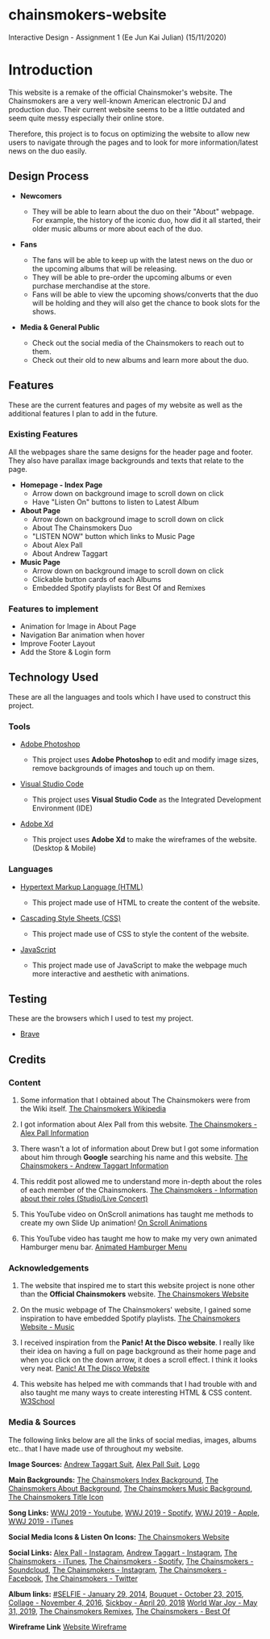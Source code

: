 # chainsmokers-website
Interactive Design - Assignment 1 (Ee Jun Kai Julian) (15/11/2020)

# Introduction
This website is a remake of the official Chainsmoker's website. The Chainsmokers are a very well-known American electronic DJ and production duo. Their current website seems to be a little outdated and seem quite messy especially their online store.

Therefore, this project is to focus on optimizing the website to allow new users to navigate through the pages and to look for more information/latest news on the duo easily.

## Design Process

* **Newcomers**
    * They will be able to learn about the duo on their "About" webpage. For example, the history of the iconic duo, how did it all started, their older music albums or more about each of the duo.

* **Fans**
    * The fans will be able to keep up with the latest news on the duo or the upcoming albums that will be releasing.
    * They will be able to pre-order the upcoming albums or even purchase merchandise at the store.
    * Fans will be able to view the upcoming shows/converts that the duo will be holding and they will also get the chance to book slots for the shows.

* **Media & General Public**
    * Check out the social media of the Chainsmokers to reach out to them.
    * Check out their old to new albums and learn more about the duo.

## Features
These are the current features and pages of my website as well as the additional features I plan to add in the future.

### Existing Features
All the webpages share the same designs for the header page and footer. They also have parallax image backgrounds and texts that relate to the page.

* **Homepage - Index Page**
    * Arrow down on background image to scroll down on click
    * Have "Listen On" buttons to listen to Latest Album
* **About Page**
    * Arrow down on background image to scroll down on click
    * About The Chainsmokers Duo
    * "LISTEN NOW" button which links to Music Page
    * About Alex Pall
    * About Andrew Taggart
* **Music Page**
    * Arrow down on background image to scroll down on click
    * Clickable button cards of each Albums
    * Embedded Spotify playlists for Best Of and Remixes

### Features to implement
* Animation for Image in About Page
* Navigation Bar animation when hover
* Improve Footer Layout
* Add the Store & Login form

## Technology Used
These are all the languages and tools which I have used to construct this project.

### Tools
* [Adobe Photoshop](https://www.adobe.com/sea/products/photoshop.html)
    * This project uses **Adobe Photoshop** to edit and modify image sizes, remove backgrounds of images and touch up on them.

* [Visual Studio Code](https://code.visualstudio.com/)
    * This project uses **Visual Studio Code** as the Integrated Development Environment (IDE)

* [Adobe Xd](https://www.adobe.com/sea/products/xd.html)
    * This project uses **Adobe Xd** to make the wireframes of the website. (Desktop & Mobile)

### Languages 
* [Hypertext Markup Language (HTML)](https://html.spec.whatwg.org/)
    * This project made use of HTML to create the content of the website.

* [Cascading Style Sheets (CSS)](https://www.w3.org/Style/CSS/Overview.en.html)
    * This project made use of CSS to style the content of the website.

* [JavaScript](https://www.javascript.com/)
    * This project made use of JavaScript to make the webpage much more interactive and aesthetic with animations.
## Testing
These are the browsers which I used to test my project.

* [Brave](https://brave.com/)

## Credits

### Content
1. Some information that I obtained about The Chainsmokers were from the Wiki itself.
[The Chainsmokers Wikipedia](https://en.wikipedia.org/wiki/The_Chainsmokers)

1. I got information about Alex Pall from this website.
[The Chainsmokers - Alex Pall Information](https://www.imdb.com/name/nm7353508/) 

1. There wasn't a lot of information about Drew but I got some information about him through **Google** searching his name and this website. 
[The Chainsmokers - Andrew Taggart Information](https://www.forbes.com/profile/drew-taggart/?sh=3753077a1fa4)

1. This reddit post allowed me to understand more in-depth about the roles of each member of the Chainsmokers.
[The Chainsmokers - Information about their roles (Studio/Live Concert)](https://www.reddit.com/r/EDM/comments/5et1qy/what_exactly_does_alex_pall_of_the_chainsmokers_do/)

1. This YouTube video on OnScroll animations has taught me methods to create my own Slide Up animation!
[On Scroll Animations](https://www.youtube.com/watch?v=huVJW23JHKQ&t=890s)

1. This YouTube video has taught me how to make my very own animated Hamburger menu bar.
[Animated Hamburger Menu](https://www.youtube.com/watch?v=nME3fE3c9Qw) 


### Acknowledgements
1. The website that inspired me to start this website project is none other than the **Official Chainsmokers** website.
[The Chainsmokers Website](https://www.thechainsmokers.com/)

1. On the music webpage of The Chainsmokers' website, I gained some inspiration to have embedded Spotify playlists. 
[The Chainsmokers Website - Music](https://www.thechainsmokers.com/music)

1. I received inspiration from the **Panic! At the Disco website**. I really like their idea on having a full on page background as their home page and when you click on the down arrow, it does a scroll effect. I think it looks very neat. 
[Panic! At The Disco Website](https://panicatthedisco.com/)

1. This website has helped me with commands that I had trouble with and also taught me many ways to create interesting HTML & CSS content.
[W3School](https://www.w3schools.com/)

### Media & Sources
The following links below are all the links of social medias, images, albums etc.. that I have made use of throughout my website.

**Image Sources:**
[Andrew Taggart Suit](https://www.pinterest.co.uk/pin/818951513467715611/),
[Alex Pall Suit](https://celebs.infoseemedia.com/alex-pall/alex-pall-2/),
[Logo](https://commons.wikimedia.org/wiki/File:Chainsmokers_Logo.png)

**Main Backgrounds:**
[The Chainsmokers Index Background](https://wallpapercave.com/the-chainsmokers-wallpapers),
[The Chainsmokers About Background](https://wallpaperaccess.com/the-chain-smokers),
[The Chainsmokers Music Background](https://www.vanityfair.com/style/2020/08/chainsmokers-hamptons-restaurant-scrutiny),
[The Chainsmokers Title Icon](https://commons.wikimedia.org/wiki/File:The_Chainsmokers_Logo_2018.png)

**Song Links:**
[WWJ 2019 - Youtube](https://www.youtube.com/playlist?list=PLxKHVMqMZqUQQvTlCOlvD5I_z4mQf_m93),
[WWJ 2019 - Spotify](https://open.spotify.com/album/01GR4NL5O5CZM51k0aejKD?autoplay=true&v=L),
[WWJ 2019 - Apple](https://music.apple.com/us/playlist/world-war-joy/pl.3a5d775b00a945e3a4b41bb5d15ea006),
[WWJ 2019 - iTunes](https://music.apple.com/us/album/world-war-joy/1489350461)

**Social Media Icons & Listen On Icons:**
[The Chainsmokers Website](https://www.thechainsmokers.com/)

**Social Links:**
[Alex Pall - Instagram](https://www.instagram.com/alexpall/),
[Andrew Taggart - Instagram](https://www.instagram.com/drewtaggart/),
[The Chainsmokers - iTunes](https://itunes.apple.com/us/artist/the-chainsmokers/id580391756?ign-mpt=uo%3D4),
[The Chainsmokers - Spotify](https://open.spotify.com/artist/69GGBxA162lTqCwzJG5jLp),
[The Chainsmokers - Soundcloud](https://soundcloud.com/thechainsmokers),
[The Chainsmokers - Instagram](http://www.instagram.com/thechainsmokers),
[The Chainsmokers - Facebook](https://www.facebook.com/thechainsmokers),
[The Chainsmokers - Twitter](https://twitter.com/thechainsmokers)

**Album links:**
[#SELFIE - January 29, 2014](https://www.discogs.com/The-Chainsmokers-Selfie/release/5566766),
[Bouquet - October 23, 2015](https://open.spotify.com/playlist/31VNey88t7VRLpdBepztS2),
[Collage - November 4, 2016](https://open.spotify.com/playlist/7ukIyoyCalZTKoYzPM2892),
[Sickboy - April 20, 2018](https://open.spotify.com/album/6ZvDJs17O3woQirttKRYCG)
[World War Joy - May 31, 2019](https://open.spotify.com/playlist/28l2IUIh7KDW3qzCesOSqd),
[The Chainsmokers Remixes](https://open.spotify.com/playlist/2AiGJYOMDTvtXVYp1ZSVnS?si=q1q9NeKoRJeCUQ676jWMeQ),
[The Chainsmokers - Best Of](https://open.spotify.com/playlist/06MtbfNH3yEkSXDGbbFFW9?si=-zZ5lFCIQiOcAffKuYMgyw)

**Wireframe Link**
[Website Wireframe](https://drive.google.com/drive/folders/1PbVvmoEvncIFNeUJolGCteF99jDvA-P1?usp=sharing)